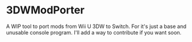 # 3DWModPorter
A WIP tool to port mods from Wii U 3DW to Switch.
For it's just a base and unusable console program. I'll add a way to contribute if you want soon.
